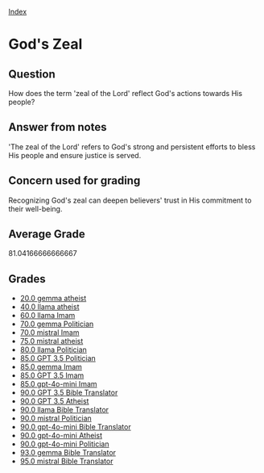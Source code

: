 
[Index](../../index.md)
# God's Zeal
## Question
How does the term 'zeal of the Lord' reflect God's actions towards His people?

## Answer from notes
'The zeal of the Lord' refers to God's strong and persistent efforts to bless His people and ensure justice is served.

## Concern used for grading
Recognizing God's zeal can deepen believers' trust in His commitment to their well-being.

## Average Grade
81.04166666666667

## Grades
 * [20.0 gemma atheist](../answers/gemma_atheist/God's_Zeal.md)
 * [40.0 llama atheist](../answers/llama_atheist/God's_Zeal.md)
 * [60.0 llama Imam](../answers/llama_Imam/God's_Zeal.md)
 * [70.0 gemma Politician](../answers/gemma_Politician/God's_Zeal.md)
 * [70.0 mistral Imam](../answers/mistral_Imam/God's_Zeal.md)
 * [75.0 mistral atheist](../answers/mistral_atheist/God's_Zeal.md)
 * [80.0 llama Politician](../answers/llama_Politician/God's_Zeal.md)
 * [85.0 GPT 3.5 Politician](../answers/GPT_3.5_Politician/God's_Zeal.md)
 * [85.0 gemma Imam](../answers/gemma_Imam/God's_Zeal.md)
 * [85.0 GPT 3.5 Imam](../answers/GPT_3.5_Imam/God's_Zeal.md)
 * [85.0 gpt-4o-mini Imam](../answers/gpt-4o-mini_Imam/God's_Zeal.md)
 * [90.0 GPT 3.5 Bible Translator](../answers/GPT_3.5_Bible_Translator/God's_Zeal.md)
 * [90.0 GPT 3.5 Atheist](../answers/GPT_3.5_Atheist/God's_Zeal.md)
 * [90.0 llama Bible Translator](../answers/llama_Bible_Translator/God's_Zeal.md)
 * [90.0 mistral Politician](../answers/mistral_Politician/God's_Zeal.md)
 * [90.0 gpt-4o-mini Bible Translator](../answers/gpt-4o-mini_Bible_Translator/God's_Zeal.md)
 * [90.0 gpt-4o-mini Atheist](../answers/gpt-4o-mini_Atheist/God's_Zeal.md)
 * [90.0 gpt-4o-mini Politician](../answers/gpt-4o-mini_Politician/God's_Zeal.md)
 * [93.0 gemma Bible Translator](../answers/gemma_Bible_Translator/God's_Zeal.md)
 * [95.0 mistral Bible Translator](../answers/mistral_Bible_Translator/God's_Zeal.md)
